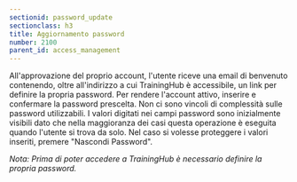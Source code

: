 ```yaml
---
sectionid: password_update
sectionclass: h3
title: Aggiornamento password
number: 2100
parent_id: access_management
---
```

All'approvazione del proprio account, l'utente riceve una email di benvenuto contenendo, oltre all'indirizzo a cui TrainingHub è accessibile, un link per definire la propria password. Per rendere l'account attivo, inserire e confermare la password prescelta.
Non ci sono vincoli di complessità sulle password utilizzabili. I valori digitati nei campi password sono inizialmente visibili dato che nella maggioranza dei casi questa operazione è eseguita quando l'utente si trova da solo. Nel caso si volesse proteggere i valori inseriti, premere "Nascondi Password".

_Nota: Prima di poter accedere a TrainingHub è necessario definire la propria password._
